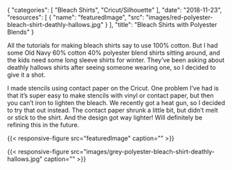 
{
  "categories": [
    "Bleach Shirts",
    "Cricut/Silhouette"
  ],
  "date": "2018-11-23",
  "resources": [
    {
      "name": "featuredImage",
      "src": "images/red-polyester-bleach-shirt-deathly-hallows.jpg"
    }
  ],
  "title": "Bleach Shirts with Polyester Blends"
}

All the tutorials for making bleach shirts say to use 100% cotton. But I had some Old Navy 60%
cotton 40% polyester blend shirts sitting around, and the kids need some long sleeve shirts for
winter. They’ve been asking about deathly hallows shirts after seeing someone wearing one, so I
decided to give it a shot.

I made stencils using contact paper on the Cricut. One problem I’ve had is that it’s super easy to
make stencils with vinyl or contact paper, but then you can’t iron to lighten the bleach. We
recently got a heat gun, so I decided to try that out instead. The contact paper shrunk a little
bit, but didn’t melt or stick to the shirt. And the design got way lighter! Will definitely be
refining this in the future.

{{< responsive-figure src="featuredImage" caption="" >}}

{{< responsive-figure src="images/grey-polyester-bleach-shirt-deathly-hallows.jpg" caption="" >}}
